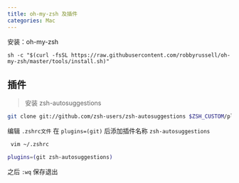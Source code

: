 ```yaml
---
title: oh-my-zsh 及插件
categories: Mac
---
```


安装：oh-my-zsh

```shell
sh -c "$(curl -fsSL https://raw.githubusercontent.com/robbyrussell/oh-my-zsh/master/tools/install.sh)"
```

## 插件

> 安装 zsh-autosuggestions

```bash
git clone git://github.com/zsh-users/zsh-autosuggestions $ZSH_CUSTOM/plugins/zsh-autosuggestions
```

编辑 `.zshrc文件` 在 `plugins=(git)` 后添加插件名称 `zsh-autosuggestions`

```bash
 vim ~/.zshrc
```

```bash
plugins=(git zsh-autosuggestions)
```

之后 `:wq` 保存退出
